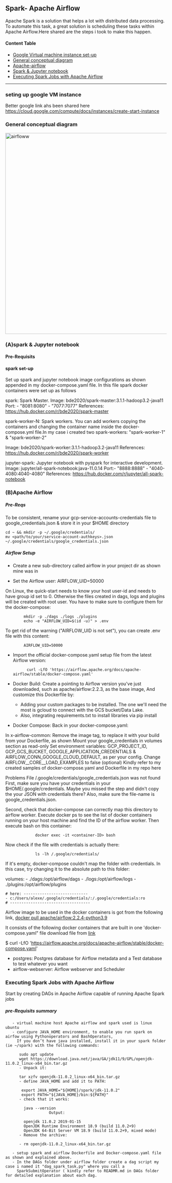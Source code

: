 ## Spark- Apache Airflow
Apache Spark is a solution that helps a lot with distributed data processing. To automate this task, a great solution is scheduling these tasks within Apache Airflow.Here shared are the steps i took to make this happen.

#### Content Table
* [Google Virtual machine instance set-up](https://github.com/Julius166083/Zcamp/blob/master/week_7_project/data_lake_ingestion/README.md#:~:text=seting%20up%20google%20VM%20instance)
* [General conceptual diagram](https://github.com/Julius166083/Zcamp/blob/master/week_7_project/data_lake_ingestion/README.md#:~:text=google%20VM%20instance-,General%20conceptual%20diagram,-(A)spark%20%26%20Jupyter)
* [Apache-airflow ](https://github.com/Julius166083/Zcamp/blob/master/week_7_project/data_lake_ingestion/README.md#:~:text=all%2Dspark%2Dnotebook-,(B)Apache%20Airflow,-Pre%2DReqs)
* [Spark & Jupyter notebook](https://github.com/Julius166083/Zcamp/blob/master/week_7_project/data_lake_ingestion/README.md#:~:text=(A)spark%20%26%20Jupyter%20notebook)
* [Executing Spark Jobs with Apache Airflow](https://github.com/Julius166083/Zcamp/blob/master/week_7_project/data_lake_ingestion/README.md#:~:text=webserver%20and%20Scheduler-,Executing%20Spark%20Jobs%20with%20Apache%20Airflow,-%C2%A9%202022%20GitHub%2C%20Inc)
--------------------------------------------------------------------------------------------------------------------------
### seting up google VM instance
Better google link ahs been shared here
https://cloud.google.com/compute/docs/instances/create-start-instance
### General conceptual diagram
<img width="628" alt="airfloww" src="https://user-images.githubusercontent.com/87927403/161413601-73b5ab40-6114-4489-8c5f-71e234d1bf57.PNG">   

### (A)spark & Jupyter notebook
#### Pre-Requisits
#### spark set-up
Set up spark and jupyter notebook image configurations as shown appended in my docker-compose.yaml file. In this file spark docker containers were set up
as follows

spark: Spark Master.
Image: bde2020/spark-master:3.1.1-hadoop3.2-java11
Port:  - "8081:8080"
       - "7077:7077"
References:
https://hub.docker.com/r/bde2020/spark-master

spark-worker-N: Spark workers. You can add workers copying the containers and changing the container name inside the docker-compose.yml file.In my case i created two spark-workers: "spark-worker-1" & "spark-worker-2"

Image: bde2020/spark-worker:3.1.1-hadoop3.2-java11
References:
https://hub.docker.com/r/bde2020/spark-worker

jupyter-spark: Jupyter notebook with pyspark for interactive development.
Image: jupyter/all-spark-notebook:java-11.0.14
Port:- "8888:8888"
     - "4040-4080:4040-4080"
References:
https://hub.docker.com/r/jupyter/all-spark-notebook


### (B)Apache Airflow
##### Pre-Reqs
To be consistent, rename your gcp-service-accounts-credentials file to google_credentials.json & store it in your $HOME directory

    cd ~ && mkdir -p ~/.google/credentials/
    mv <path/to/your/service-account-authkeys>.json ~/.google/credentials/google_credentials.json
    
##### Airflow Setup
* Create a new sub-directory called airflow in your project dir as shown mine was in 

* Set the Airflow user:  AIRFLOW_UID=50000

On Linux, the quick-start needs to know your host user-id and needs to have group id set to 0. Otherwise the files created in dags, logs and plugins will be created with root user. You have to make sure to configure them for the docker-compose:

            mkdir -p ./dags ./logs ./plugins
            echo -e "AIRFLOW_UID=$(id -u)" > .env

To get rid of the warning ("AIRFLOW_UID is not set"), you can create .env file with this content:

            AIRFLOW_UID=50000
* Import the official docker-compose.yaml setup file from the latest Airflow version:

            curl -LfO 'https://airflow.apache.org/docs/apache-airflow/stable/docker-compose.yaml'
            
* Docker Build:
  Create a <Dockerfile> pointing to Airflow version you've just downloaded, such as apache/airflow:2.2.3, as the base image,
  And customize this Dockerfile by:
  * Adding your custom packages to be installed. The one we'll need the most is gcloud to connect with the GCS 
    bucket/Data Lake.
  * Also, integrating requirements.txt to install libraries via pip install
* Docker Compose:
Back in your docker-compose.yaml:

In x-airflow-common:
Remove the image tag, to replace it with your build from your Dockerfile, as shown
Mount your google_credentials in volumes section as read-only
Set environment variables: GCP_PROJECT_ID, GCP_GCS_BUCKET, GOOGLE_APPLICATION_CREDENTIALS & AIRFLOW_CONN_GOOGLE_CLOUD_DEFAULT, as per your config.
Change AIRFLOW__CORE__LOAD_EXAMPLES to false (optional)
Kindly refer to my created samples of docker-compose.yaml and Dockerfile in my repo here

Problems
File /.google/credentials/google_credentials.json was not found
First, make sure you have your credentials in your $HOME/.google/credentials. Maybe you missed the step and didn't copy the your JSON with credentials there? Also, make sure the file-name is google_credentials.json.

Second, check that docker-compose can correctly map this directory to airflow worker.
Execute docker ps to see the list of docker containers running on your host machine and find the ID of the airflow worker.
Then execute bash on this container:
    
                 docker exec -it <container-ID> bash
    
Now check if the file with credentials is actually there:
    
                 ls -lh /.google/credentials/

If it's empty, docker-compose couldn't map the folder with credentials. In this case, try changing it to the absolute path to this folder:

  volumes:
    - ./dags:/opt/airflow/dags
    - ./logs:/opt/airflow/logs
    - ./plugins:/opt/airflow/plugins
    
    # here: ----------------------------
    - c:/Users/alexe/.google/credentials/:/.google/credentials:ro
    # -----------------------------------
    
Airflow image to be used in the docker containers is got from the following link, [docker pull apache/airflow:2.2.4-python3.9](https://hub.docker.com/layers/airflow/apache/airflow/2.2.4-python3.9/images/sha256-66b6de33ec0d0147ff1802a5e1fd82eedbe950fa3293f3c2cd7d7e9c2079668b?context=explore)

It consists of the following docker containers that are built in one 'docker-compose.yaml" file download file from [link](https://airflow.apache.org/docs/apache-airflow/stable/docker-compose.yaml)

   $ curl -LfO 'https://airflow.apache.org/docs/apache-airflow/stable/docker-compose.yaml'
   
* postgres: Postgres database for Airflow metadata and a Test database to test whatever you want
* airflow-webserver: Airflow webserver and Scheduler
       
### Executing Spark Jobs with Apache Airflow
Start by creating DAGs in Apache Airflow capable of running Apache Spark jobs
##### pre-Requisits summary
       - virtual machine host Apache airflow and spark used is linux ubuntu
       - configure JAVA_HOME environment, to enable you run spark on airfow using Pythonoperators and BashOperators,
         If you don’t have java installed, install it in your spark folder (ie ~/spark) with the following commands:
       
          sudo apt update
          wget https://download.java.net/java/GA/jdk11/9/GPL/openjdk-11.0.2_linux-x64_bin.tar.gz
          - Unpack it:

          tar xzfv openjdk-11.0.2_linux-x64_bin.tar.gz
          - define JAVA_HOME and add it to PATH:

           export JAVA_HOME="${HOME}/spark/jdk-11.0.2"
           export PATH="${JAVA_HOME}/bin:${PATH}"
          - check that it works:

            java --version
                       Output:

            openjdk 11.0.2 2019-01-15
            OpenJDK Runtime Environment 18.9 (build 11.0.2+9)
            OpenJDK 64-Bit Server VM 18.9 (build 11.0.2+9, mixed mode)
          - Remove the archive:

          - rm openjdk-11.0.2_linux-x64_bin.tar.gz
       
       - setup spark and airflow Dockerfile and Docker-compose.yaml file as shown and explained above.
       - In the DAGs folder under airflow folder create a dag script my case i named it "dag_spark_task.py" where you call a 
         SparkSubmitOperator ( kindly refer to READMR.md in DAGs folder for detailed explanation about each dag.
       

       
       
       
       
       
       
       
       
       
       
       
       
       
       
       
